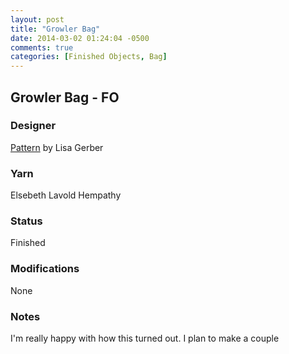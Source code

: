 ```yaml
---
layout: post
title: "Growler Bag"
date: 2014-03-02 01:24:04 -0500
comments: true
categories: [Finished Objects, Bag]
---
```


## Growler Bag - FO

### Designer
[Pattern](http://www.ravelry.com/patterns/library/growler-caddy) by Lisa Gerber

### Yarn
Elsebeth Lavold Hempathy

### Status
Finished

### Modifications
None

### Notes
I'm really happy with how this turned out.  I plan to make a couple 

